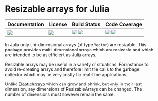# Resizable arrays for Julia

| **Documentation**               | **License**                     | **Build Status**                                                | **Code Coverage**                                                   |
|:--------------------------------|:--------------------------------|:----------------------------------------------------------------|:--------------------------------------------------------------------|
| [![][doc-dev-img]][doc-dev-url] | [![][license-img]][license-url] | [![][travis-img]][travis-url] [![][appveyor-img]][appveyor-url] | [![][coveralls-img]][coveralls-url] [![][codecov-img]][codecov-url] |

In Julia only uni-dimensional arrays (of type `Vector`) are resizable.
This package provides multi-dimensional arrays which are resizable and
which are intended to be as efficient as Julia arrays.

Resizable arrays may be useful in a variety of situations.  For instance to
avoid re-creating arrays and therefore limit the calls to the garbage
collector which may be very costly for real-time applications.

Unlike [ElasticArrays](https://github.com/JuliaArrays/ElasticArrays.jl)
which can grow and shrink, but only in their last dimension, any dimensions
of ResizableArrays can be changed.  The number of dimensions must however
remain the same.

[doc-stable-img]: https://img.shields.io/badge/docs-stable-blue.svg
[doc-stable-url]: https://emmt.github.io/ResizableArrays.jl/stable

[doc-dev-img]: https://img.shields.io/badge/docs-dev-blue.svg
[doc-dev-url]: https://emmt.github.io/ResizableArrays.jl/dev

[license-url]: ./LICENSE.md
[license-img]: http://img.shields.io/badge/license-MIT-brightgreen.svg?style=flat

[travis-img]: https://travis-ci.org/emmt/ResizableArrays.jl.svg?branch=master
[travis-url]: https://travis-ci.org/emmt/ResizableArrays.jl

[appveyor-img]: https://ci.appveyor.com/api/projects/status/github/emmt/ResizableArrays.jl?branch=master
[appveyor-url]: https://ci.appveyor.com/project/emmt/ResizableArrays-jl/branch/master

[coveralls-img]: https://coveralls.io/repos/emmt/ResizableArrays.jl/badge.svg?branch=master&service=github
[coveralls-url]: https://coveralls.io/github/emmt/ResizableArrays.jl?branch=master

[codecov-img]: http://codecov.io/github/emmt/ResizableArrays.jl/coverage.svg?branch=master
[codecov-url]: http://codecov.io/github/emmt/ResizableArrays.jl?branch=master
